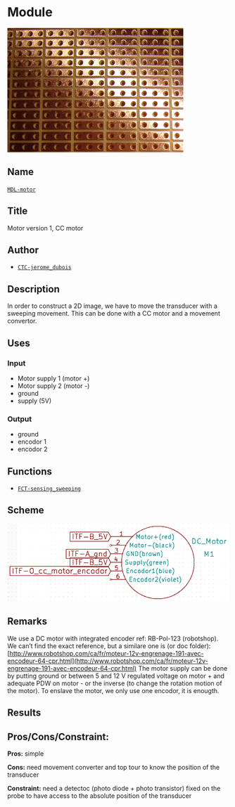 # Module
![](viewme.png)

## Name
[`MDL-motor`]()

## Title
Motor version 1, CC motor

## Author
* [`CTC-jerome_dubois`]()

## Description
In order to construct a 2D image, we have to move the transducer with a sweeping movement. This can be done with a CC motor and a movement convertor.

## Uses
### Input
* Motor supply 1 (motor +)
* Motor supply 2 (motor -)
* ground
* supply (5V)

### Output
* ground
* encodor 1
* encodor 2

## Functions
* [`FCT-sensing_sweeping`]()

## Scheme
![](./images/scheme.png)

## Remarks
We use a DC motor with integrated encoder ref: RB-Pol-123 (robotshop). We can’t find the exact reference, but a similare one is (or doc folder): [http://www.robotshop.com/ca/fr/moteur-12v-engrenage-191-avec-encodeur-64-cpr.html](http://www.robotshop.com/ca/fr/moteur-12v-engrenage-191-avec-encodeur-64-cpr.html)
The motor supply can be done by putting ground or between 5 and 12 V regulated voltage on motor + and adequate PDW on motor - or the inverse (to change the rotation motion of the motor). To enslave the motor, we only use one encodor, it is enougth.

## Results

## Pros/Cons/Constraint:

**Pros:** simple

**Cons:** need movement converter and top tour to know the position of the transducer

**Constraint:** need a detectoc (photo diode + photo transistor) fixed on the probe to have access to the absolute position of the transducer
